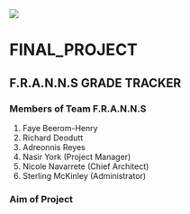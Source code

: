 <img src="https://github.com/kura-labs-org/kuralabs_deployment_1/blob/main/Kuralogo.png">

# FINAL_PROJECT 
## F.R.A.N.N.S GRADE TRACKER

### Members of Team F.R.A.N.N.S
1. Faye Beerom-Henry
2. Richard Deodutt
3. Adreonnis Reyes
4. Nasir York (Project Manager)
5. Nicole Navarrete (Chief Architect)
6. Sterling McKinley (Administrator)

### Aim of Project
